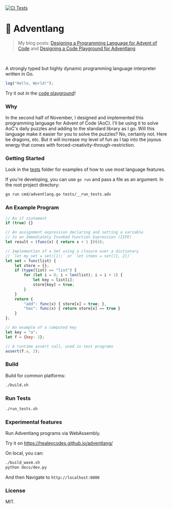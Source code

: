[![CI Tests](https://github.com/healeycodes/adventlang/actions/workflows/ci-tests.yml/badge.svg)](https://github.com/healeycodes/adventlang/actions/workflows/ci-tests.yml)

# 🎅 Adventlang

> My blog posts: [Designing a Programming Language for Advent of Code](https://healeycodes.com/designing-a-programming-language-for-advent-of-code) and [Designing a Code Playground for Adventlang](https://healeycodes.com/designing-a-code-playground-for-adventlang)

<br>

A strongly typed but highly dynamic programming language interpreter written in Go.

```js
log("Hello, World!");
```

Try it out in the [code playground](https://healeycodes.github.io/adventlang/)!

### Why

In the second half of November, I designed and implemented this programming language for Advent of Code (AoC). I'll be using it to solve AoC's daily puzzles and adding to the standard library as I go. Will this language make it easier for you to solve the puzzles? No, certainly not. Here be dragons, etc. But it will increase my level of fun as I tap into the joyous energy that comes with forced-creativity-through-restriction.

### Getting Started

Look in the [tests](/tests) folder for examples of how to use most language features.

If you're developing, you can use `go run` and pass a file as an argument. In the root project directory:

```bash
go run cmd/adventlang.go tests/__run_tests.adv
```

### An Example Program

```js
// An if statement
if (true) {}

// An assignment expression declaring and setting a variable
// to an Immediately Invoked Function Expression (IIFE)
let result = (func(x) { return x + 1 })(4);

// Implemention of a Set using a closure over a dictionary
// `let my_set = set([]);` or `let items = set([1, 2])`
let set = func(list) {
    let store = {};
    if (type(list) == "list") {
        for (let i = 0; i < len(list); i = i + 1) {
            let key = list[i];
            store[key] = true;
        }
    }
    return {
        "add": func(x) { store[x] = true; },
        "has": func(x) { return store[x] == true }
    }
};

// An example of a computed key
let key = "a";
let f = {key: 2};

// A runtime assert call, used in test programs
assert(f.a, 2);
```

### Build

Build for common platforms:

```bash
./build.sh
```

### Run Tests

```bash
./run_tests.sh
```

### Experimental features

Run Adventlang programs via WebAssembly.

Try it on https://healeycodes.github.io/adventlang/

On local, you can:

```bash
./build_wasm.sh
python docs/dev.py
```

And then Navigate to `http://localhost:8000`

### License

MIT.
